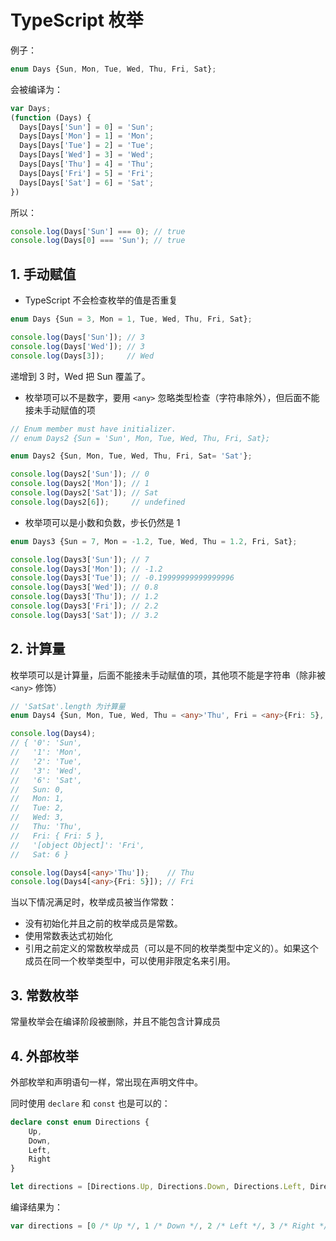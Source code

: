 # TypeScript 枚举

例子：

```ts
enum Days {Sun, Mon, Tue, Wed, Thu, Fri, Sat};
```

会被编译为：

```js
var Days;
(function (Days) {
  Days[Days['Sun'] = 0] = 'Sun';
  Days[Days['Mon'] = 1] = 'Mon';
  Days[Days['Tue'] = 2] = 'Tue';
  Days[Days['Wed'] = 3] = 'Wed';
  Days[Days['Thu'] = 4] = 'Thu';
  Days[Days['Fri'] = 5] = 'Fri';
  Days[Days['Sat'] = 6] = 'Sat';
})
```

所以：

```ts
console.log(Days['Sun'] === 0); // true
console.log(Days[0] === 'Sun'); // true
```

## 1. 手动赋值

- TypeScript 不会检查枚举的值是否重复

```ts
enum Days {Sun = 3, Mon = 1, Tue, Wed, Thu, Fri, Sat};

console.log(Days['Sun']); // 3
console.log(Days['Wed']); // 3
console.log(Days[3]);     // Wed
```

递增到 3 时，Wed 把 Sun 覆盖了。

- 枚举项可以不是数字，要用 `<any>` 忽略类型检查（字符串除外），但后面不能接未手动赋值的项

```ts
// Enum member must have initializer.
// enum Days2 {Sun = 'Sun', Mon, Tue, Wed, Thu, Fri, Sat};

enum Days2 {Sun, Mon, Tue, Wed, Thu, Fri, Sat= 'Sat'};

console.log(Days2['Sun']); // 0
console.log(Days2['Mon']); // 1
console.log(Days2['Sat']); // Sat
console.log(Days2[6]);     // undefined
```

- 枚举项可以是小数和负数，步长仍然是 1

```ts
enum Days3 {Sun = 7, Mon = -1.2, Tue, Wed, Thu = 1.2, Fri, Sat};

console.log(Days3['Sun']); // 7
console.log(Days3['Mon']); // -1.2
console.log(Days3['Tue']); // -0.19999999999999996
console.log(Days3['Wed']); // 0.8
console.log(Days3['Thu']); // 1.2
console.log(Days3['Fri']); // 2.2
console.log(Days3['Sat']); // 3.2
```

## 2. 计算量

枚举项可以是计算量，后面不能接未手动赋值的项，其他项不能是字符串（除非被 `<any>` 修饰）

```ts
// 'SatSat'.length 为计算量
enum Days4 {Sun, Mon, Tue, Wed, Thu = <any>'Thu', Fri = <any>{Fri: 5}, Sat = 'SatSat'.length};

console.log(Days4);
// { '0': 'Sun',
//   '1': 'Mon',
//   '2': 'Tue',
//   '3': 'Wed',
//   '6': 'Sat',
//   Sun: 0,
//   Mon: 1,
//   Tue: 2,
//   Wed: 3,
//   Thu: 'Thu',
//   Fri: { Fri: 5 },
//   '[object Object]': 'Fri',
//   Sat: 6 }

console.log(Days4[<any>'Thu']);    // Thu
console.log(Days4[<any>{Fri: 5}]); // Fri
```

当以下情况满足时，枚举成员被当作常数：

- 没有初始化并且之前的枚举成员是常数。
- 使用常数表达式初始化
- 引用之前定义的常数枚举成员（可以是不同的枚举类型中定义的）。如果这个成员在同一个枚举类型中，可以使用非限定名来引用。

## 3. 常数枚举

常量枚举会在编译阶段被删除，并且不能包含计算成员

## 4. 外部枚举

外部枚举和声明语句一样，常出现在声明文件中。

同时使用 `declare` 和 `const` 也是可以的：

```ts
declare const enum Directions {
    Up,
    Down,
    Left,
    Right
}

let directions = [Directions.Up, Directions.Down, Directions.Left, Directions.Right];
```

编译结果为：

```ts
var directions = [0 /* Up */, 1 /* Down */, 2 /* Left */, 3 /* Right */];
```
